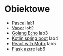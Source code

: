 # Obiektowe

- [Pascal](https://github.com/Gotek12/Obiektowe/tree/lab1) lab1 
- [Vapor](https://github.com/Gotek12/Obiektowe/tree/lab2) lab2  
- [Golang Echo](https://github.com/Gotek12/Obiektowe/tree/lab3) lab3
- [Kotlin spring boot](https://github.com/Gotek12/Obiektowe/tree/lab4) lab4
- [React with Mobx](https://github.com/Gotek12/Obiektowe/tree/lab5) lab5
- [Flask azure](https://github.com/Gotek12/Obiektowe/tree/lab6) lab6
